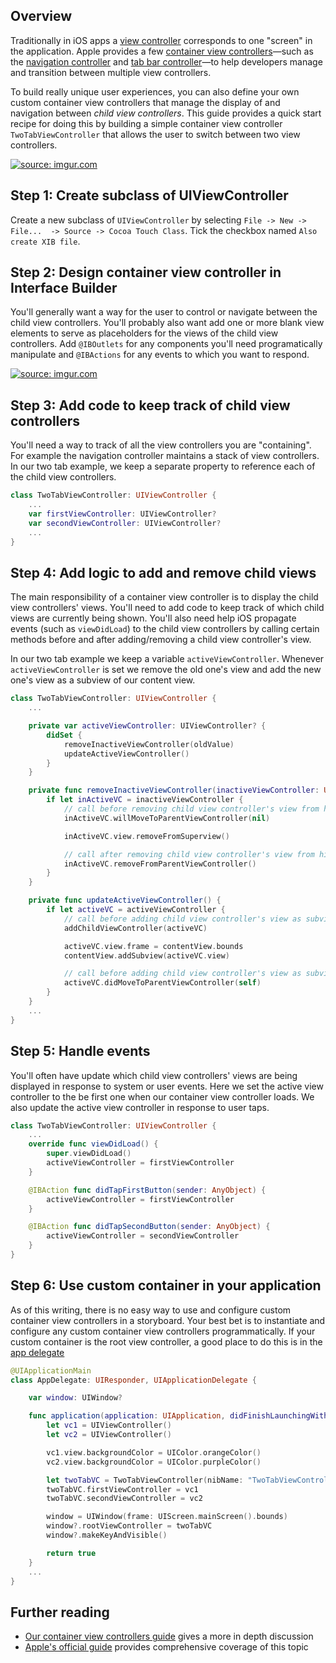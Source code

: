 ## Overview

Traditionally in iOS apps a
[view controller](#Application-Architecture#view-controllers)
corresponds to one "screen" in the application.
Apple provides a few [container view controllers][containercatalog]&mdash;such
as the [navigation controller](Navigation-Controller#) and [tab bar
controller](Tab-Bar-Controller-Guide#)&mdash;to help developers manage
and transition between multiple view controllers.

[containercatalog]: https://developer.apple.com/library/ios/documentation/WindowsViews/Conceptual/ViewControllerCatalog/Introduction.html

To build really unique user experiences, you can also define your own
custom container view controllers that manage the display of and
navigation between _child view controllers_.  This guide provides a
quick start recipe for doing this by building a simple container view
controller `TwoTabViewController` that allows the user to switch between
two view controllers.

<a href="http://imgur.com/CbM1kVR"><img src="http://i.imgur.com/CbM1kVR.gif" title="source: imgur.com" /></a>

## Step 1: Create subclass of UIViewController
Create a new subclass of `UIViewController` by selecting `File -> New ->
File...  -> Source -> Cocoa Touch Class`.  Tick the checkbox named `Also
create XIB file`.

## Step 2: Design container view controller in Interface Builder
You'll generally want a way for the user to control or navigate between
the child view controllers.  You'll probably also want add one or more
blank view elements to serve as placeholders for the views of the child
view controllers.  Add `@IBOutlets` for any components you'll need
programatically manipulate and  `@IBActions` for any events to which you
want to respond.

<a href="http://imgur.com/vEx95BQ"><img src="http://i.imgur.com/vEx95BQ.gif" title="source: imgur.com" /></a>

## Step 3: Add code to keep track of child view controllers
You'll need a way to track of all the view controllers you are
"containing".  For example the navigation controller maintains a stack
of view controllers.  In our two tab example, we keep a separate
property to reference each of the child view controllers.

```swift
class TwoTabViewController: UIViewController {
    ...
    var firstViewController: UIViewController?
    var secondViewController: UIViewController?
    ...
}

```

## Step 4: Add logic to add and remove child views
The main responsibility of a container view controller is to display the
child view controllers' views.  You'll need to add code to keep track of
which child views are currently being shown.  You'll also need help iOS
propagate events (such as `viewDidLoad`) to the child view controllers
by calling certain methods before and after adding/removing a child view
controller's view.

In our two tab example we keep a variable `activeViewController`.
Whenever `activeViewController` is set we remove the old one's view and
add the new one's view as a subview of our content view.

```swift
class TwoTabViewController: UIViewController {
    ...

    private var activeViewController: UIViewController? {
        didSet {
            removeInactiveViewController(oldValue)
            updateActiveViewController()
        }
    }

    private func removeInactiveViewController(inactiveViewController: UIViewController?) {
        if let inActiveVC = inactiveViewController {
            // call before removing child view controller's view from hierarchy
            inActiveVC.willMoveToParentViewController(nil)

            inActiveVC.view.removeFromSuperview()

            // call after removing child view controller's view from hierarchy
            inActiveVC.removeFromParentViewController()
        }
    }

    private func updateActiveViewController() {
        if let activeVC = activeViewController {
            // call before adding child view controller's view as subview
            addChildViewController(activeVC)

            activeVC.view.frame = contentView.bounds
            contentView.addSubview(activeVC.view)

            // call before adding child view controller's view as subview
            activeVC.didMoveToParentViewController(self)
        }
    }
    ...
}
```

## Step 5: Handle events
You'll often have update which child view controllers' views are being
displayed in response to system or user events.  Here we set the active
view controller to the be first one when our container view controller
loads.  We also update the active view controller in response to user
taps.


```swift
class TwoTabViewController: UIViewController {
    ...
    override func viewDidLoad() {
        super.viewDidLoad()
        activeViewController = firstViewController
    }

    @IBAction func didTapFirstButton(sender: AnyObject) {
        activeViewController = firstViewController
    }

    @IBAction func didTapSecondButton(sender: AnyObject) {
        activeViewController = secondViewController
    }
}
```

## Step 6: Use custom container in your application
As of this writing, there is no easy way to use and configure custom
container view controllers in a storyboard.  Your best bet is to
instantiate and configure any custom container view controllers
programmatically.  If your custom container is
the root view controller, a good place to do this is in the
[app delegate](Application-Architecture#the-entry-point-to-your-application)

```swift
@UIApplicationMain
class AppDelegate: UIResponder, UIApplicationDelegate {

    var window: UIWindow?

    func application(application: UIApplication, didFinishLaunchingWithOptions launchOptions: [NSObject: AnyObject]?) -> Bool {
        let vc1 = UIViewController()
        let vc2 = UIViewController()

        vc1.view.backgroundColor = UIColor.orangeColor()
        vc2.view.backgroundColor = UIColor.purpleColor()

        let twoTabVC = TwoTabViewController(nibName: "TwoTabViewController", bundle: nil)
        twoTabVC.firstViewController = vc1
        twoTabVC.secondViewController = vc2

        window = UIWindow(frame: UIScreen.mainScreen().bounds)
        window?.rootViewController = twoTabVC
        window?.makeKeyAndVisible()

        return true
    }
    ...
}

```

## Further reading
* [Our container view controllers guide](Container-View-Controllers) gives a more in depth
  discussion
* [Apple's official guide][appleguide] provides comprehensive coverage
  of this topic

[appleguide]: https://developer.apple.com/library/ios/featuredarticles/ViewControllerPGforiPhoneOS/ImplementingaContainerViewController.html
